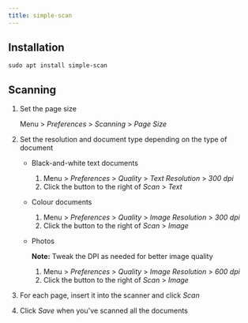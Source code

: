```yaml
---
title: simple-scan
---
```


## Installation

```
sudo apt install simple-scan
```

## Scanning

1. Set the page size

   Menu > _Preferences_ > _Scanning_ > _Page Size_

1. Set the resolution and document type depending on the type of document

   - Black-and-white text documents

     1. Menu > _Preferences_ > _Quality_ > _Text Resolution_ > _300 dpi_
     1. Click the button to the right of _Scan_ > _Text_

   - Colour documents

     1. Menu > _Preferences_ > _Quality_ > _Image Resolution_ > _300 dpi_
     1. Click the button to the right of _Scan_ > _Image_

   - Photos

     **Note:** Tweak the DPI as needed for better image quality

     1. Menu > _Preferences_ > _Quality_ > _Image Resolution_ > _600 dpi_
     1. Click the button to the right of _Scan_ > _Image_

1. For each page, insert it into the scanner and click _Scan_

1. Click _Save_ when you've scanned all the documents

